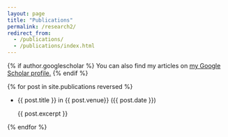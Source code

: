 ```yaml
---
layout: page
title: "Publications"
permalink: /research2/
redirect_from: 
  - /publications/
  - /publications/index.html
---
```


{% if author.googlescholar %}
  You can also find my articles on <u><a href="{{author.googlescholar}}">my Google Scholar profile</a>.</u>
{% endif %}

{% for post in site.publications reversed %}
* {{ post.title }} in {{ post.venue}} ({{ post.date }})

    {{ post.excerpt }}

    
{% endfor %}
